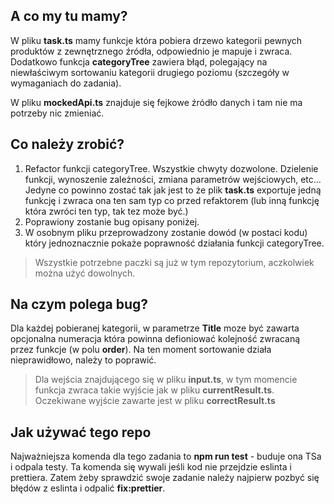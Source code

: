
## A co my tu mamy?

W pliku **task.ts** mamy funkcje która pobiera drzewo kategorii pewnych produktów z zewnętrznego źródła, odpowiednio je mapuje i zwraca.
Dodatkowo funkcja **categoryTree** zawiera błąd, polegający na niewłaściwym sortowaniu kategorii drugiego poziomu (szczegóły w wymaganiach do zadania).

W pliku **mockedApi.ts** znajduje się fejkowe źródło danych i tam nie ma potrzeby nic zmieniać.

## Co należy zrobić?

1. Refactor funkcji categoryTree. Wszystkie chwyty dozwolone. Dzielenie funkcji, wynoszenie zależności, zmiana parametrów wejściowych, etc... Jedyne co powinno zostać tak jak jest to że plik 
**task.ts** exportuje jedną funkcję i zwraca ona ten sam typ co przed refaktorem (lub inną funkcję która zwróci ten typ, tak tez może być.)
2. Poprawiony zostanie bug opisany poniżej.
3. W osobnym pliku przeprowadzony zostanie dowód (w postaci kodu) który jednoznacznie pokaże poprawność działania funkcji categoryTree.

> Wszystkie potrzebne paczki są już w tym repozytorium, aczkolwiek można użyć dowolnych.

## Na czym polega bug?

Dla każdej pobieranej kategorii, w parametrze **Title** moze być zawarta opcjonalna numeracja która powinna defioniować kolejność zwracaną przez funkcje (w polu **order**).
Na ten moment sortowanie działa nieprawidłowo, należy to poprawić.

> Dla wejścia znajdującego się w pliku **input.ts**, w tym momencie funkcja zwraca takie wyjście jak w pliku **currentResult.ts**. Oczekiwane wyjście zawarte jest w pliku **correctResult.ts**

## Jak używać tego repo

Najważniejsza komenda dla tego zadania to **npm run test** - buduje ona TSa i odpala testy. Ta komenda się wywali jeśli kod nie przejdzie eslinta i prettiera. Zatem żeby sprawdzić swoje zadanie należy najpierw pozbyć się błędów z eslinta i odpalić **fix:prettier**.
